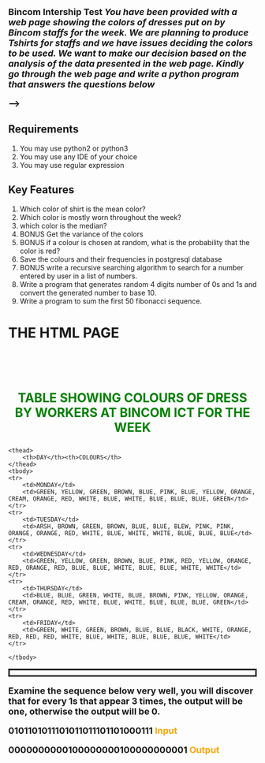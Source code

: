 Bincom Intership Test
*You have been provided with a web page showing the colors of dresses put on by Bincom staffs for the week. We are planning to produce Tshirts for staffs and we have issues deciding the colors to be used. We want to make our decision based on the analysis of the data presented in the web page. Kindly go through the web page and write a python program that answers the questions below*


-->

## Requirements
1. You may use python2 or python3
2. You may use any IDE of your choice
3. You may use regular expression

## Key Features
1.  Which color of shirt is the mean color?
2.  Which color is mostly worn throughout the week?
3.  which color is the median?
4.  BONUS Get the variance of the colors
5.  BONUS if a colour is chosen at random, what is the probability that the color is red?
6.  Save the colours and their frequencies in postgresql database
7.  BONUS write a recursive searching algorithm to search for a number entered by user in a list of numbers.
8.  Write a program that generates random 4 digits number of 0s and 1s and convert the generated number to base 10.
9.  Write a program to sum the first 50 fibonacci sequence.


# THE HTML PAGE

<html>
<head>
<title>Our Python Class exam</title>

<style type="text/css">
	
	body{
		width:1000px;
		margin: auto;
	}
	table,tr,td{
		border:solid;
		padding: 5px;
	}
	table{
		border-collapse: collapse;
		width:100%;
	}
	h3{
		font-size: 25px;
		color:green;
		text-align: center;
		margin-top: 100px;
	}
	p{
		font-size: 18px;
		font-weight: bold;
	}
</style>

</head>
<body>
<h3>TABLE SHOWING COLOURS OF DRESS BY WORKERS AT BINCOM ICT FOR THE WEEK</h3>
<table>
	
	<thead>
		<th>DAY</th><th>COLOURS</th>
	</thead>
	<tbody>
	<tr>
		<td>MONDAY</td>
		<td>GREEN, YELLOW, GREEN, BROWN, BLUE, PINK, BLUE, YELLOW, ORANGE, CREAM, ORANGE, RED, WHITE, BLUE, WHITE, BLUE, BLUE, BLUE, GREEN</td>
	</tr>
	<tr>
		<td>TUESDAY</td>
		<td>ARSH, BROWN, GREEN, BROWN, BLUE, BLUE, BLEW, PINK, PINK, ORANGE, ORANGE, RED, WHITE, BLUE, WHITE, WHITE, BLUE, BLUE, BLUE</td>
	</tr>
	<tr>
		<td>WEDNESDAY</td>
		<td>GREEN, YELLOW, GREEN, BROWN, BLUE, PINK, RED, YELLOW, ORANGE, RED, ORANGE, RED, BLUE, BLUE, WHITE, BLUE, BLUE, WHITE, WHITE</td>
	</tr>
	<tr>
		<td>THURSDAY</td>
		<td>BLUE, BLUE, GREEN, WHITE, BLUE, BROWN, PINK, YELLOW, ORANGE, CREAM, ORANGE, RED, WHITE, BLUE, WHITE, BLUE, BLUE, BLUE, GREEN</td>
	</tr>
	<tr>
		<td>FRIDAY</td>
		<td>GREEN, WHITE, GREEN, BROWN, BLUE, BLUE, BLACK, WHITE, ORANGE, RED, RED, RED, WHITE, BLUE, WHITE, BLUE, BLUE, BLUE, WHITE</td>
	</tr>

	</tbody>
</table>

<p>Examine the sequence below very well, you will discover that for every 1s that appear 3 times, the output will be one, otherwise the output will be 0.</p>
<p>0101101011101011011101101000111 <span style="color:orange;">Input</span></p>
<p>0000000000100000000100000000001 <span style="color:orange;">Output</span></p>
<p>
</body>
</html>
